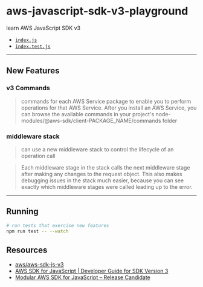 # aws-javascript-sdk-v3-playground

learn AWS JavaScript SDK v3

* [`index.js`](index.js)
* [`index.test.js`](index.test.js)

---

## New Features

### v3 Commands

>  commands for each AWS Service package to enable you to perform operations for that AWS Service. After you install an AWS Service, you can browse the available commands in your project's node-modules/@aws-sdk/client-PACKAGE_NAME/commands folder

### middleware stack

> can use a new middleware stack to control the lifecycle of an operation call

> Each middleware stage in the stack calls the next middleware stage after making any changes to the request object. This also makes debugging issues in the stack much easier, because you can see exactly which middleware stages were called leading up to the error.

---

## Running

```sh
# run tests that exercise new features
npm run test -- --watch

```

## Resources

* [aws/aws-sdk-js-v3](https://github.com/aws/aws-sdk-js-v3)
* [AWS SDK for JavaScript | Developer Guide for SDK Version 3](https://docs.aws.amazon.com/sdk-for-javascript/v3/developer-guide/welcome.html)
* [Modular AWS SDK for JavaScript – Release Candidate](https://aws.amazon.com/blogs/developer/modular-aws-sdk-for-javascript-release-candidate/)